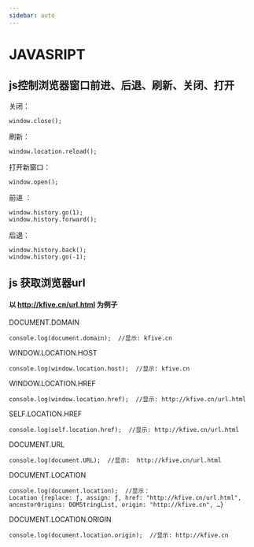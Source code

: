```yaml
---
sidebar: auto
---
```

# JAVASRIPT
## js控制浏览器窗口前进、后退、刷新、关闭、打开
关闭：
``` JS
window.close();
```
刷新：
``` JS
window.location.reload();
```
打开新窗口：
``` JS
window.open();
```
前进 ：
``` JS
window.history.go(1);    
window.history.forward();
```
后退：
``` JS
window.history.back();
window.history.go(-1);
```

## js 获取浏览器url
#### 以 http://kfive.cn/url.html 为例子
DOCUMENT.DOMAIN
``` JS
console.log(document.domain);  //显示: kfive.cn
```
WINDOW.LOCATION.HOST
``` JS
console.log(window.location.host);  //显示: kfive.cn
```
WINDOW.LOCATION.HREF
``` JS
console.log(window.location.href);  //显示: http://kfive.cn/url.html
```
SELF.LOCATION.HREF
``` JS
console.log(self.location.href);  //显示: http://kfive.cn/url.html
```
DOCUMENT.URL
``` JS
console.log(document.URL);  //显示:  http://kfive.cn/url.html
```
DOCUMENT.LOCATION
``` JS
console.log(document.location);  //显示：
Location {replace: ƒ, assign: ƒ, href: "http://kfive.cn/url.html", ancestorOrigins: DOMStringList, origin: "http://kfive.cn", …}
```
DOCUMENT.LOCATION.ORIGIN
``` JS
console.log(document.location.origin);  //显示: http://kfive.cn
```